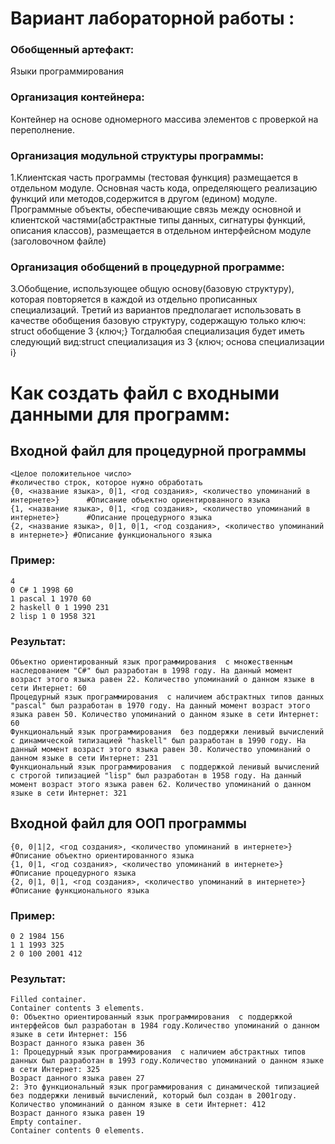 # Вариант лабораторной работы :

### Обобщенный артефакт: 
Языки программирования

### Организация контейнера:
Контейнер на основе одномерного массива элементов с проверкой на переполнение.

### Организация модульной структуры программы:
1.Клиентская часть программы (тестовая функция) размещается в отдельном модуле. Основная часть кода, определяющего реализацию функций или методов,содержится в другом (едином) модуле. Программные объекты, обеспечивающие связь между основной и клиентской частями(абстрактные типы данных, сигнатуры функций, описания классов), размещается в отдельном интерфейсном модуле (заголовочном файле)

### Организация обобщений в процедурной программе:
3.Обобщение, использующее общую основу(базовую структуру), которая повторяется в каждой из отдельно прописанных специализаций.
Третий из вариантов предполагает использовать в качестве обобщения базовую структуру, содержащую только ключ: struct обобщение 3 {ключ;}
Тогдалюбая специализация будет иметь следующий вид:struct специализация из 3 {ключ; основа специализации i}

# Как создать файл с входными данными для программ:


## Входной файл для процедурной программы
```
<Целое положительное число>                                                          #количество строк, которое нужно обработать
{0, <название языка>, 0|1, <год создания>, <количество упоминаний в интернете>}      #Описание объектно ориентированного языка
{1, <название языка>, 0|1, <год создания>, <количество упоминаний в интернете>}      #Описание процедурного языка
{2, <название языка>, 0|1, 0|1, <год создания>, <количество упоминаний в интернете>} #Описание функционального языка
```

### Пример:
```
4
0 C# 1 1998 60
1 pascal 1 1970 60
2 haskell 0 1 1990 231
2 lisp 1 0 1958 321
```

### Результат:
```
Объектно ориентированный язык программирования  c множественным наследованием "C#" был разработан в 1998 году. На данный момент возраст этого языка равен 22. Количество упоминаний о данном языке в сети Интернет: 60
Процедурный язык программирования  c наличием абстрактных типов данных "pascal" был разработан в 1970 году. На данный момент возраст этого языка равен 50. Количество упоминаний о данном языке в сети Интернет: 60
Функциональный язык программирования  без поддержки ленивый вычислений c динамической типизацией "haskell" был разработан в 1990 году. На данный момент возраст этого языка равен 30. Количество упоминаний о данном языке в сети Интернет: 231
Функциональный язык программирования  c поддержкой ленивый вычислений с строгой типизацией "lisp" был разработан в 1958 году. На данный момент возраст этого языка равен 62. Количество упоминаний о данном языке в сети Интернет: 321
```

## Входной файл для ООП программы
```
{0, 0|1|2, <год создания>, <количество упоминаний в интернете>}			#Описание объектно ориентированного языка
{1, 0|1, <год создания>, <количество упоминаний в интернете>}			#Описание процедурного языка
{2, 0|1, 0|1, <год создания>, <количество упоминаний в интернете>}		#Описание функционального языка
```

### Пример:
```
0 2 1984 156
1 1 1993 325
2 0 100 2001 412
```

### Результат:
```
Filled container. 
Container contents 3 elements. 
0: Объектно ориентированный язык программирования  c поддержкой интерфейсов был разработан в 1984 году.Количество упоминаний о данном языке в сети Интернет: 156
Возраст данного языка равен 36
1: Процедурный язык программирования  c наличием абстрактных типов данных был разработан в 1993 году.Количество упоминаний о данном языке в сети Интернет: 325
Возраст данного языка равен 27
2: Это функциональный язык программирования с динамической типизацией без поддержки ленивый вычислений, который был создан в 2001году. Количество упоминаний о данном языке в сети Интернет: 412
Возраст данного языка равен 19
Empty container.
Container contents 0 elements.
```